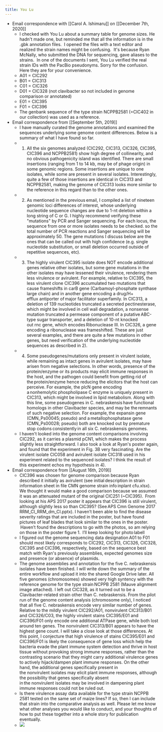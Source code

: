 ```yaml
---
title: You Lu
---
```


- Email correspondence with [[Carol A. Ishimaru]] on [[December 7th, 2020]]
	- I checked with You Lu about a summary table for genome sizes. He hadn't made one, but reminded me that all the information is in the .gbk annotation files.  I opened the files with a text editor and realized the strain names might be confusing.  It's because Ryan McNally, who submitted the DNA for sequencing, gave aliases to the strains.  In one of the documents I sent, You Lu verified the real strain IDs with the PacBio pseudonyms. Sorry for the confusion.  Here they are for your convenience.
	- A01 = CIC292
	- B01 = CIC313
	- C01 = CIC326
	- D01 = CIC328 (not clavibacter so not included in genome comparison or annotated)
	- E01 = CIC395
	- F01 = CIC396
	- The genbank sequence of the type strain NCPPB2581 (=CIC402 in our collection) was used as a reference.
- Email correspondence from [[September 5th, 2019]]
	- I have manually curated the genome annotations and examined the sequences underlying some genome content differences. Below is a summary of what I have found so far.
	- 1) All the six genomes analyzed (CIC292, CIC313, CIC326, CIC395, CIC396 and NCPPB2581) show high degree of collinearity, and no obvious pathogenicity island was identified. There are small insertions (ranging from 1 to 14 kb, may be of phage origin) in some genomic regions. Some insertions are unique to one isolates, while some are present in several isolates. Interestingly, quite a few of those insertions are identical in CIC313 and NCPPB2581, making the genome of CIC313 looks more similar to the reference in this regard than to the other ones.
	- 2) As mentioned in the previous email, I compiled a list of nineteen genomic loci differences of interest, whose underlying nucleotide sequence changes are due to 1-nt deletion within a long string of C or G. I highly recommend verifying these "mutations" by PCR and Sanger sequencing. For each locus, the sequence from one or more isolates needs to be checked. so the total number of PCR reactions and Sanger sequencing will be approximately 50. The gene mutations I discuss below are the ones that can be called out with high confidence (e.g. single nucleotide substitution, or small deletion occurred outside of repetitive sequences, etc).
	- 3) The highly virulent CIC395 isolate does NOT encode additional genes relative other isolates, but some gene mutations in the other isolates may have lessened their virulence, rendering them less virulence or avirulent. For example, relative to CIC395, the less virulent clone CIC396 accumulated two mutations that cause frameshifts in carB gene (Carbamoyl-phosphate synthase large chain) and in another gene encoding a drug/H+ efflux antiporter of major facilitator superfamily. In CIC313, a deletion of 139 nucleotides truncated a secreted pectinesterase, which might be involved in cell wall degradation, a nonsense mutation truncated a permease component of a putative ABC-type sugar transporter, and a deletion of 10-nt knocked out rnc gene, which encodes Ribonuclease III. In CIC326, a gene encoding a ribonuclease was frameshifted. These are just several examples, and there are quite a few mutations in other genes, but need verification of the underlying nucleotide sequences as described in 2).
	- 4) Some pseudogenes/mutations only present in virulent isolate, while remaining as intact genes in avirulent isolates, may have arisen from negative selections. In other words, presence of the protein/enzyme or its products may elicit immune responses in the host, and the pathogen could benefit from getting rid of the protein/enzyme hence reducing the elicitors that the host can perceive. For example, the plcN gene encoding a nonhemolytic phospholipase C enzyme is uniquely present in CIC313, which might be involved in lipid metabolism. Along with this line, some pseudogenes in C. nebraskensis have functional homologs in other Clavibacter species, and may be the remnants of such negative selection. For example, the expansin gene (CMN_Ps00045; pseudo) and a metallophosphatase gene (CMN_Ps00028; pseudo) both are knocked out by premature stop codons consistently in all six C. nebraskensis genomes.
	- I haven't looked into the genome content comparisons involving CIC292, as it carries a plasmid pCN1, which makes the process slightly less straightforward. I also took a look at Ryan's poster again, and found that the experiment in Fig. 3B very fascinating. Are the virulent isolate CIC058 and avirulent isolate CIC318 used in his experiment related to the sequenced isolates? I think the result of this experiment echos my hypothesis in 4).
- Email correspondence from [[August 16th, 2019]]
	- CIC396 was chosen for genome comparison because Ryan described it initially as avirulent (see initial description in strain information sheet in file CMN genome strain info inplant cfu.xlsx).  We thought it would make a good comparison because we assumed it was an attenuated mutant of the original CIC251 (~CIC395).  From looking at his APS 2017 poster it appears that CIC396 is still virulent, although slightly less so than CIC395? (See APS Cmn Genome 2017 RRM_CI_RRM_dm_CI.pptx). I haven’t been able to find the disease severity ratings that are included in the poster, but have found pictures of leaf blades that look similar to the ones in the poster.  Haven’t found the descriptions to go with the photos, so am relying on those in the poster figure 1.  I’ll keep looking for photo labell
	- I figured out the genome sequencing data designation A01 to F01 should most likely corresponds to CIC292, CIC313, CIC326, CIC328, CIC395 and CIC396, respectively, based on the sequence best match with Ryan's previously assemblies, expected genomes size and presence (or absence) of plasmids.
	- The genome assemblies and annotation for the five C. nebraskensis isolates have been finished. I will write down the summary of the entire workflow and upload it into the shared Google Drive later. All five genomes (chromosomes) showed very high syntency with the reference genome for the type strain NCPPB 2581 (Mauve alignment image attached). I left out CIC328, as it turned out to be a Clavibacter-related strain other than C. nebraskensis. From the pilot run of the genome content analysis (chromosome only), I noticed that all five C. nebraskensis encode very similar number of genes. Relative to the mildly virulent CIC292/A01, nonvirulent CIC313/B01 and CIC326/C03, the highly virulent stains CIC395/E01 and CIC396/F01 only encode one additional ATPase gene, while both lost around ten genes. The nonvirulent CIC313/B01 appears to have the highest gene count. I will take a close look at those differences. At this point, I conjecture that high virulence of stains CIC395/E01 and CIC396/F01 is likely the consequence of gene loss which help the bacteria evade the plant immune system detection and thrive in host tissue without provoking strong immune responses, rather than the contrasting scenario that they might carry additional virulence genes to actively hijack/dampen plant immune responses. On the other hand, the additional genes specifically present in the nonvirulent isolates may elicit plant immune responses, although the possibility that genes specifically absent in the nonvirulent isolates may be involved in dampening plant immune responses could not be ruled out.
	- Is there virulence assay data available for the type strain NCPPB 2581 tested on the same set of maize lines? If so, then I can include that strain into the comparative analysis as well. Please let me know what other analyses you would like to conduct, and your thoughts of how to put these together into a whole story for publication eventually.
	- ![](https://firebasestorage.googleapis.com/v0/b/firescript-577a2.appspot.com/o/imgs%2Fapp%2FQualifying_Exam%2Fat-twmLSAR.jpg?alt=media&token=19013866-ed12-49ec-b8cc-1b8dde7eaf51)